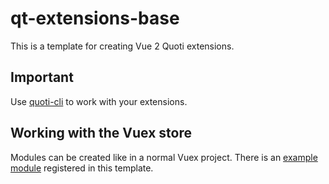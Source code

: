 # qt-extensions-base

This is a template for creating Vue 2 Quoti extensions.

## Important
Use [quoti-cli](https://www.npmjs.com/package/quoti-cli) to work with your extensions.

## Working with the Vuex store
Modules can be created like in a normal Vuex project. There is an [example module](https://github.com/byndcloud/qt-extensions-base/tree/main/src/store/modules) registered in this template.
